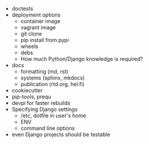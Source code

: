 * doctests
* deployment options
    * container image
    * vagrant image
    * git clone
    * pip install from pypi
    * wheels
    * debs
    * How much Python/Django knowledge is required?
* docs
    * formatting (md, rst)
    * systems (sphinx, mkdocs)
    * publication (rtd.org, hel.fi)
* cookiecutter
* pip-tools, prequ
* devpi for faster rebuilds
* Specifying Django settings
    * /etc, dotfile in user's home
    * ENV
    * command line options
* even Django projects should be testable
